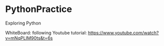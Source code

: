 # PythonPractice
Exploring Python 

WhiteBoard: following Youtube tutorial: https://www.youtube.com/watch?v=mNqPLIM90ts&t=6s
